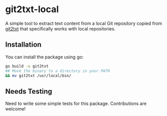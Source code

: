 # git2txt-local

A simple tool to extract text content from a local Git repository
copied from [git2txt](https://github.com/addyosmani/git2txt) that specifically
works with local repositories.

## Installation

You can install the package using go:

```bash
go build -o git2txt
## Move the binary to a directory in your PATH
&& mv git2txt /usr/local/bin/
```

## Needs Testing

Need to write some simple tests for this package.
Contributions are welcome!
